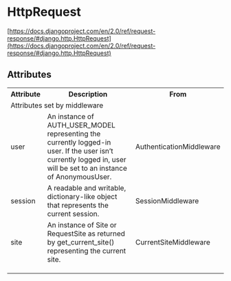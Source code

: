# HttpRequest #
[https://docs.djangoproject.com/en/2.0/ref/request-response/#django.http.HttpRequest](https://docs.djangoproject.com/en/2.0/ref/request-response/#django.http.HttpRequest)

## Attributes ##

<table>
<tr>
<th>Attribute</th>
<th>Description</th>
<th>From</th>
</tr>

<tr><td colspan='3'>Attributes set by middleware</td></tr>
<tr>
<td>user</td>
<td>An instance of AUTH_USER_MODEL representing the currently logged-in user. If the user isn’t currently logged in, user will be set to an instance of AnonymousUser.</td>
<td>AuthenticationMiddleware</td>
</tr>

<tr>
<td>session</td>
<td>A readable and writable, dictionary-like object that represents the current session.</td>
<td>SessionMiddleware</td>
</tr>

<tr>
<td>site</td>
<td>An instance of Site or RequestSite as returned by get_current_site() representing the current site.</td>
<td>CurrentSiteMiddleware</td>
</tr>

<tr>
<td></td>
<td></td>
<td></td>
</tr>

<tr>
<td></td>
<td></td>
<td></td>
</tr>

<tr>
<td></td>
<td></td>
<td></td>
</tr>

</table>
